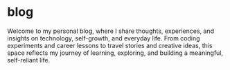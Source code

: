 # blog
Welcome to my personal blog, where I share thoughts, experiences, and insights on technology, self-growth, and everyday life. From coding experiments and career lessons to travel stories and creative ideas, this space reflects my journey of learning, exploring, and building a meaningful, self-reliant life.

